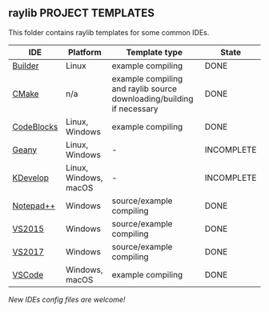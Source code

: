 ## raylib PROJECT TEMPLATES

This folder contains raylib templates for some common IDEs.

IDE | Platform | Template type | State
----| ---------| ------------- | -----
[Builder](https://wiki.gnome.org/Apps/Builder) | Linux | example compiling | DONE
[CMake](https://cmake.org/) | n/a | example compiling and raylib source downloading/building if necessary | DONE
[CodeBlocks](http://www.codeblocks.org/) | Linux, Windows | example compiling | DONE
[Geany](https://www.geany.org/) | Linux, Windows | - | INCOMPLETE
[KDevelop](https://www.kdevelop.org/) | Linux, Windows, macOS | - | INCOMPLETE
[Notepad++](https://notepad-plus-plus.org/) | Windows | source/example compiling | DONE
[VS2015](https://www.visualstudio.com) | Windows | source/example compiling | DONE
[VS2017](https://www.visualstudio.com) | Windows | source/example compiling | DONE
[VSCode](https://code.visualstudio.com/) | Windows, macOS | example compiling | DONE

 *New IDEs config files are welcome!*
